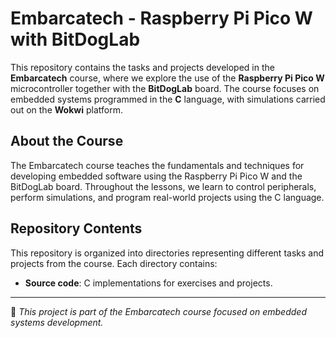 # Embarcatech - Raspberry Pi Pico W with BitDogLab

This repository contains the tasks and projects developed in the **Embarcatech** course, where we explore the use of the **Raspberry Pi Pico W** microcontroller together with the **BitDogLab** board. The course focuses on embedded systems programmed in the **C** language, with simulations carried out on the **Wokwi** platform.

## About the Course

The Embarcatech course teaches the fundamentals and techniques for developing embedded software using the Raspberry Pi Pico W and the BitDogLab board. Throughout the lessons, we learn to control peripherals, perform simulations, and program real-world projects using the C language.

## Repository Contents

This repository is organized into directories representing different tasks and projects from the course. Each directory contains:

- **Source code**: C implementations for exercises and projects.  

---

📌 *This project is part of the Embarcatech course focused on embedded systems development.*
